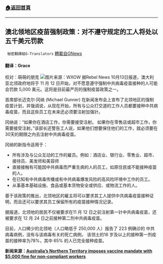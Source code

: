 ###  [:house:返回首頁](https://github.com/ourhimalayas/txt)
---


## 澳北领地区疫苗强制政策：对不遵守规定的工人将处以五千美元罚款
` 秘密翻譯組G-Translators` [轉載自GNews](https://gnews.org/zh-hans/1592504/)

#### 翻译：Grace
校对：萌萌的朋克
![](https://assets.gnews.org/wp-content/uploads/2021/10/4-40.jpg)图片来源：WXOW
据Rebel News 10月13日报道，澳大利亚北领政府地将于 11 月 12 日开始，对不愿意遵守强制中共病毒疫苗接种的人可能会罚款 5,000 美元。这将是目前最严厉的强制疫苗政策之一。

首席部长迈克尔·冈纳 (Michael Gunner) 在新闻发布会上宣布了北领地区的强制疫苗计划，并强调说，从现在开始，所有与公众打交道的工作人员都要接种中共病毒疫苗，而且这些员工在未来还必须要注射加强针。

冈纳说：“如果你在酒店工作，你需要接受注射。 如果你在零售店或超市工作，你需要接受注射。”该部长还警告工人说，如果他们想要保住他们的工作，就必须要在30天的期限之内去注射中共病毒疫苗。

冈纳的新指令适用于：

- 所有涉及与公众互动的工作的雇员。例如：酒店业、银行业、零售业、超市、接待员、美发师和美容师
- 直接接触有可能因中共病毒而严重生病的人的员工，如原住民或不能接种疫苗的人。
- 在已知有中共病毒传播或有中共病毒爆发风险的高风险环境中工作的员工。
- 从事基本基础设施、食品或基本货物安全或供应、或物流工作的人。


基于该政策的推出，北领地区的雇主将可以要求其工人提供中共病毒疫苗接种证明，而且还可以要求其员工保留所有的疫苗接种情况记录。

据报道，北领地的居民不仅被要求在11 月 12 日之前注射第一针中共病毒疫苗，还被要求在 12 月 24 日之前接种第二剂中共病毒疫苗。

目前，人口稀少的北领地（人口略低于 250,000 人）报告了 223 例确诊的 中共病毒病例，没有与该病毒有关的死亡病例。 该领土的16 岁及以上的接种第一剂疫苗的接种率为78%，其中 65% 的人已完全接种疫苗。

**新闻来源：**[**Australia’s Northern Territory imposes vaccine mandate with $5,000 fine for non-compliant workers**](https://www.rebelnews.com/northern_territory_imposes_vaccine_mandate_with_5000_fine_for_non_compliant_workers)
